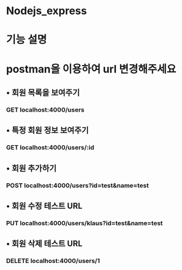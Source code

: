 # Nodejs_express

# 기능 설명

# postman을 이용하여 url 변경해주세요

## • 회원 목록을 보여주기

### GET localhost:4000/users

## • 특정 회원 정보 보여주기

### GET localhost:4000/users/:id

## • 회원 추가하기

### POST localhost:4000/users?id=test&name=test

## • 회원 수정 테스트 URL

### PUT localhost:4000/users/klaus?id=test&name=test

## • 회원 삭제 테스트 URL

### DELETE localhost:4000/users/1
